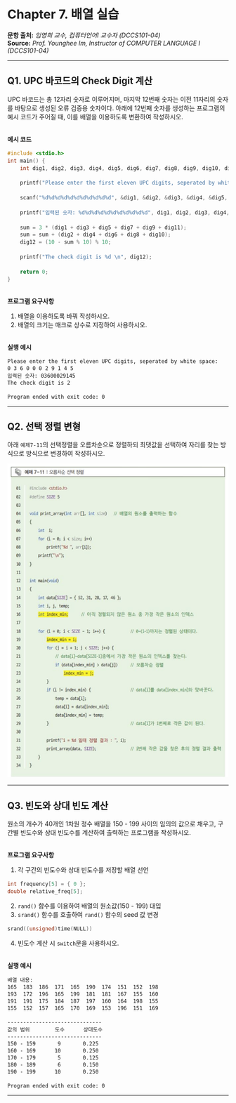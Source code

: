 # Chapter 7. 배열 실습

**문항 출처:** *임영희 교수, 컴퓨터언어Ⅰ 교수자 (DCCS101-04)* <br>
**Source:** *Prof. Younghee&nbsp;Im, Instructor of COMPUTER LANGUAGE Ⅰ (DCCS101-04)*

---

## Q1. UPC 바코드의 Check Digit 계산

UPC 바코드는 총 12자리 숫자로 이루어지며, 마지막 12번째 숫자는 이전 11자리의 숫자를 바탕으로 생성된 오류 검증용 숫자이다. 아래에 12번째 숫자를 생성하는 프로그램의 예시 코드가 주어질 때, 이를 배열을 이용하도록 변환하여 작성하시오.

<br>**예시 코드**

```c
#include <stdio.h>
int main() {
    int dig1, dig2, dig3, dig4, dig5, dig6, dig7, dig8, dig9, dig10, dig11, dig12, sum;

    printf("Please enter the first eleven UPC digits, seperated by white space: \n");

    scanf("%d%d%d%d%d%d%d%d%d%d%d", &dig1, &dig2, &dig3, &dig4, &dig5, &dig6, &dig7, &dig8, &dig9, &dig10, &dig11);

    printf("입력된 숫자: %d%d%d%d%d%d%d%d%d%d%d", dig1, dig2, dig3, dig4, dig5, dig6, dig7, dig8, dig9, dig10, dig11);

    sum = 3 * (dig1 + dig3 + dig5 + dig7 + dig9 + dig11);
    sum = sum + (dig2 + dig4 + dig6 + dig8 + dig10);
    dig12 = (10 - sum % 10) % 10;

    printf("The check digit is %d \n", dig12);

    return 0;
}
```


<br>**프로그램 요구사항**

1. 배열을 이용하도록 바꿔 작성하시오.
2. 배열의 크기는 매크로 상수로 지정하여 사용하시오.


<br>**실행 예시**

```text
Please enter the first eleven UPC digits, seperated by white space:
0 3 6 0 0 0 2 9 1 4 5
입력된 숫자: 03600029145
The check digit is 2

Program ended with exit code: 0
```


---

## Q2. 선택 정렬 변형

아래 `예제7-11`의 선택정렬을 오름차순으로 정렬하되 최댓값을 선택하여 자리를 찾는 방식으로 방식으로 변경하여 작성하시오.

![선택정렬 코드: 교재 262p. 예제7-11](/src/images/C07_A10104-1_1.png)



---

## Q3. 빈도와 상대 빈도 계산

원소의 개수가 40개인 1차원 정수 배열을 150 - 199 사이의 임의의 값으로 채우고, 구간별 빈도수와 상대 빈도수를 계산하여 출력하는 프로그램을 작성하시오.

<br>**프로그램 요구사항**

1. 각 구간의 빈도수와 상대 빈도수를 저장할 배열 선언
```c
int frequency[5] = { 0 };
double relative_freq[5];
```
2. `rand()` 함수를 이용하여 배열의 원소값(150 - 199) 대입
3. `srand()` 함수를 호출하여 `rand()` 함수의 seed 값 변경
```c
srand((unsigned)time(NULL))
```
4. 빈도수 계산 시 `switch`문을 사용하시오.


<br>**실행 예시**

```text
배열 내용:
165  183  186  171  165  190  174  151  152  198
193  172  196  165  199  181  181  167  155  160
191  191  175  184  187  197  160  164  198  155
155  152  157  165  170  169  153  196  151  169

------------------------------
값의 범위        도수      상대도수
------------------------------
150 - 159       9       0.225
160 - 169      10       0.250
170 - 179       5       0.125
180 - 189       6       0.150
190 - 199      10       0.250

Program ended with exit code: 0
```


---
